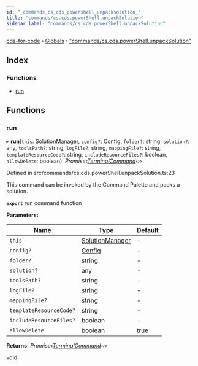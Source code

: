 ```yaml
---
id: "_commands_cs_cds_powershell_unpacksolution_"
title: "commands/cs.cds.powerShell.unpackSolution"
sidebar_label: "commands/cs.cds.powerShell.unpackSolution"
---
```


[cds-for-code](../index.md) › [Globals](../globals.md) › ["commands/cs.cds.powerShell.unpackSolution"](_commands_cs_cds_powershell_unpacksolution_.md)

## Index

### Functions

* [run](_commands_cs_cds_powershell_unpacksolution_.md#run)

## Functions

###  run

▸ **run**(`this`: [SolutionManager](../classes/_components_solutions_solutionmanager_.solutionmanager.md), `config?`: [Config](../interfaces/_api_cds_webapi_cdswebapi_.cdswebapi.config.md), `folder?`: string, `solution?`: any, `toolsPath?`: string, `logFile?`: string, `mappingFile?`: string, `templateResourceCode?`: string, `includeResourceFiles?`: boolean, `allowDelete`: boolean): *Promise‹[TerminalCommand](../classes/_components_terminal_secureterminal_.terminalcommand.md)‹››*

Defined in src/commands/cs.cds.powerShell.unpackSolution.ts:23

This command can be invoked by the Command Palette and packs a solution.

**`export`** run command function

**Parameters:**

Name | Type | Default |
------ | ------ | ------ |
`this` | [SolutionManager](../classes/_components_solutions_solutionmanager_.solutionmanager.md) | - |
`config?` | [Config](../interfaces/_api_cds_webapi_cdswebapi_.cdswebapi.config.md) | - |
`folder?` | string | - |
`solution?` | any | - |
`toolsPath?` | string | - |
`logFile?` | string | - |
`mappingFile?` | string | - |
`templateResourceCode?` | string | - |
`includeResourceFiles?` | boolean | - |
`allowDelete` | boolean | true |

**Returns:** *Promise‹[TerminalCommand](../classes/_components_terminal_secureterminal_.terminalcommand.md)‹››*

void
